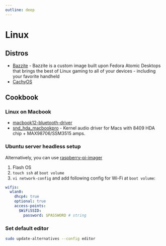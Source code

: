 ```yaml
---
outline: deep
---
```


# Linux

## Distros

- [Bazzite](https://github.com/ublue-os/bazzite) - Bazzite is a custom image built upon Fedora Atomic Desktops that brings the best of Linux gaming to all of your devices - including your favorite handheld
- [CachyOS](https://cachyos.org)

## Cookbook

### Linux on Macbook

- [macbook12-bluetooth-driver](https://github.com/leifliddy/macbook12-bluetooth-driver)
- [snd_hda_macbookpro](https://github.com/davidjo/snd_hda_macbookpro/) - Kernel audio driver for Macs with 8409 HDA chip + MAX98706/SSM3515 amps.

### Ubuntu server headless setup

Alternatively, you can use [raspberry-pi-imager](https://www.raspberrypi.com/software/)

1. Flash OS
1. `touch ssh` at `boot volume`
1. `vi network-config` and add following config for Wi-Fi at `boot volume`:

```yaml
wifis:
  wlan0:
    dhcp4: true
    optional: true
    access-points:
      $WiFiSSID:
        password: $PASSWORD # string
```

### Set default editor

```bash
sudo update-alternatives --config editor
```
